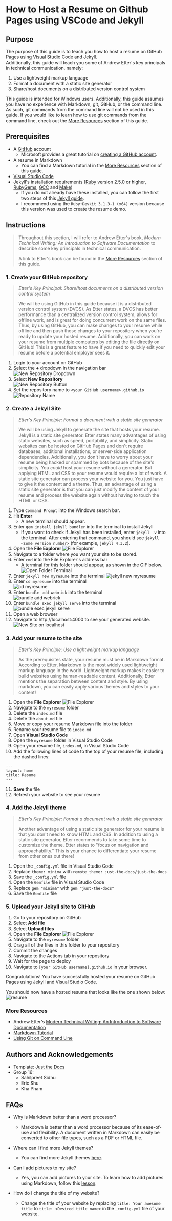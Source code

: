 # How to Host a Resume on Github Pages using VSCode and Jekyll

## Purpose
The purpose of this guide is to teach you how to host a resume on GitHub Pages using Visual Studio Code and Jekyll.     
Additionally, this guide will teach you some of Andrew Etter's key principals in technical communication, namely:      

1. Use a lightweight markup language
2. Format a document with a static site generator
3. Share/host documents on a distributed version control system

This guide is intended for Windows users. Additionally, this guide assumes you have no experience with Markdown, git, GitHub, or the command line. As such, git commands from the command line will not be used in this guide. If you would like to learn how to use git commands from the command line, check out the [More Resources](https://jasmine-tabuzo.github.io/README.html#more-resources) section of this guide.

## Prerequisites
- A [GitHub](https://github.com/) account 
    - Microsoft provides a great tutorial on [creating a GitHub account](https://learn.microsoft.com/en-us/visualstudio/version-control/git-create-github-account?view=vs-2022).
- A resume in Markdown 
    - You can find a Markdown tutorial in the [More Resources](https://jasmine-tabuzo.github.io/README.html#more-resources) section of this guide.
- [Visual Studio Code](https://code.visualstudio.com/)
- Jekyll's installation requirements ([Ruby](https://www.ruby-lang.org/en/downloads/) version 2.5.0 or higher, [RubyGems](https://rubygems.org/pages/download), [GCC](https://gcc.gnu.org/install/) and [Make](https://www.gnu.org/software/make/))
    - If you do not already have these installed, you can follow the first two steps of this [Jekyll guide](https://jekyllrb.com/docs/installation/windows/). 
    - I recommend using the `Ruby+Devkit 3.1.3-1 (x64)` version because this version was used to create the resume demo. 

## Instructions

> Throughout this section, I will refer to Andrew Etter's book, *Modern Technical Writing: An Introduction to Software Documentation* to describe some key principals in technical communication. 
> 
> A link to Etter's book can be found in the [More Resources](https://jasmine-tabuzo.github.io/README.html#more-resources) section of this guide.

### 1. Create your GitHub repository

> *Etter's Key Principal: Share/host documents on a distributed version control system* 
> 
> We will be using GitHub in this guide because it is a distributed version control system (DVCS). As Etter states, a DVCS has better performance than a centralized version control system, allows for offline work, and is great for doing concurrent work on the same files. Thus, by using GitHub, you can make changes to your resume while offline and then push those changes to your repository when you're ready to update your hosted resume. Additionally, you can work on your resume from multiple computers by editing the file directly on GitHub! This is a great feature to have if you need to quickly edit your resume before a potential employer sees it.

1. Login to your account on GitHub 
2. Select the **+** dropdown in the navigation bar    
    ![New Repository Dropdown](images/repository-dropdown.PNG)
2. Select **New Repository**     
    ![New Repository Button](images/new-repository.PNG)
3. Set the repository name to `<your GitHub username>.github.io`    
    ![Repository Name](images/repository-name.PNG)

### 2. Create a Jekyll Site

> *Etter's Key Principle: Format a document with a static site generator*    
> 
>  We will be using Jekyll to generate the site that hosts your resume. Jekyll is a static site generator. Etter states many advantages of using static websites, such as speed, portability, and simplicity. Static websites can be hosted on GitHub Pages and don't require databases, additional installations, or server-side application dependencies. Additionally, you don't have to worry about your resume being hacked or spammed by bots because of the site's simplicity. You *could* host your resume without a generator. But applying HTML and CSS to your resume would require a lot of work. A static site generator can process your website for you. You just have to give it the content and a theme. Thus, an advantage of using a static site generator is that you can just modify the content of your resume and process the website again without having to touch the HTML or CSS. 

1. Type `Command Prompt` into the Windows search bar.
2. Hit **Enter** 
    - A new terminal should appear. 
3. Enter `gem install jekyll bundler` into the terminal to install Jekyll
    - If you want to check if Jekyll has been installed, enter `jekyll -v` into the terminal. After entering that command, you should see `jekyll <some version number>` (for example, `jekyll 4.3.2`).
3. Open the **File Explorer** ![File Explorer](images/file-explorer.PNG)
4. Navigate to a folder where you want your site to be stored. 
5. Enter `cmd` into the File Explorer's address bar   
    - A terminal for this folder should appear, as shown in the GIF below.     
    ![Open Folder Terminal](images/open-folder-terminal.gif)
6. Enter `jekyll new myresume` into the terminal
    ![jekyll new myresume](images/jekyll-new-myresume.gif)
7. Enter `cd myresume` into the terminal    
    ![cd myresume](images/cd-myresume.gif)
8. Enter `bundle add webrick` into the terminal    
    ![bundle add webrick](images/bundle-add-webrick.gif)
9. Enter `bundle exec jekyll serve` into the terminal    
    ![bundle exec jekyll serve](images/jekyll-serve.gif)
10. Open a web browser
11. Navigate to http://localhost:4000 to see your generated website.     
    ![New Site on localhost](images/localhost-new-site.gif)

### 3. Add your resume to the site

> *Etter's Key Principle: Use a lightweight markup language*
>
> As the prerequisites state, your resume must be in Markdown format. According to Etter, Markdown is the most widely used lightweight markup language in the world. Lightweight markup makes it easier to build websites using human-readable content. Additionally, Etter mentions the separation between content and style. By using markdown, you can easily apply various themes and styles to your content!

1. Open the **File Explorer** ![File Explorer](images/file-explorer.PNG)
2. Navigate to the `myresume` folder
3. Delete the `index.md` file
4. Delete the `about.md` file
5. Move or copy your resume Markdown file into the folder 
6. Rename your resume file to `index.md`
7. Open **Visual Studio Code**
8. Open the `myresume` folder in Visual Studio Code
9. Open your resume file, `index.md`, in Visual Studio Code
10. Add the following lines of code to the top of your resume file, including the dashed lines:    
```
---
layout: home
title: Resume
---
```
11.  **Save** the file
12. Refresh your website to see your resume

### 4. Add the Jekyll theme

> *Etter's Key Principle: Format a document with a static site generator*   
> 
>  Another advantage of using a static site generator for your resume is that you don't need to know HTML and CSS. 
> In addition to using a static site generator, Etter recommends to take some time to customize the theme. Etter states to "focus on navigation and approachability." This is your chance to differentiate your resume from other ones out there!  

1. Open the `_config.yml` file in Visual Studio Code
2. Replace `theme: minima` with `remote_theme: just-the-docs/just-the-docs` 
3. Save the `_config.yml` file
4. Open the `Gemfile` file in Visual Studio Code
5. Replace `gem "minima"` with `gem "just-the-docs"`
6. Save the `Gemfile` file

### 5. Upload your Jekyll site to GitHub

1.  Go to your repository on GitHub
2.  Select **Add file** 
3.  Select **Upload files**
4.  Open the **File Explorer** ![File Explorer](images/file-explorer.PNG)
5.  Navigate to the `myresume` folder
6.  Drag all of the files in this folder to your repository 
7.  Commit the changes 
8.  Navigate to the Actions tab in your repository
9.  Wait for the page to deploy
9.  Navigate to `[your GitHub username].github.io` in your browser. 

Congratulations! You have successfully hosted your resume on GitHub Pages using Jekyll and Visual Studio Code. 

You should now have a hosted resume that looks like the one shown below: 
![resume](images/resume.gif)

### More Resources

- Andrew Etter's [Modern Technical Writing: An Introduction to Software Documentation](https://www.amazon.ca/Modern-Technical-Writing-Introduction-Documentation-ebook/dp/B01A2QL9SS)
- [Markdown Tutorial](https://www.markdowntutorial.com/)
- [Using Git on Command Line](https://www.geeksforgeeks.org/using-git-on-commandline/)

## Authors and Acknowledgements

- Template: [Just the Docs](https://github.com/just-the-docs/just-the-docs)
- Group 16: 
    - Sahilpreet Sidhu 
    - Eric Shu 
    - Kha Pham 

## FAQs

- Why is Markdown better than a word processor? 
    - Markdown is better than a word processor because of its ease-of-use and flexibility. A document written in Markdown can easily be converted to other file types, such as a PDF or HTML file. 

- Where can I find more Jekyll themes? 
    - You can find more Jekyll themes [here](https://jekyllrb.com/docs/themes/).

- Can I add pictures to my site?
    - Yes, you can add pictures to your site. To learn how to add pictures using Markdown, follow this [lesson](https://www.markdowntutorial.com/lesson/4/).

- How do I change the title of my website? 
    - Change the title of your website by replacing `title: Your awesome title` to `title: <Desired title name>` in the  `_config.yml` file of your website.


